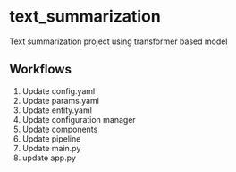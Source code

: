 # text_summarization
Text summarization project using transformer based model

## Workflows

1. Update config.yaml
2. Update params.yaml
3. Update entity.yaml
4. Update configuration manager
5. Update components
6. Update pipeline
7. Update main.py
8. update app.py